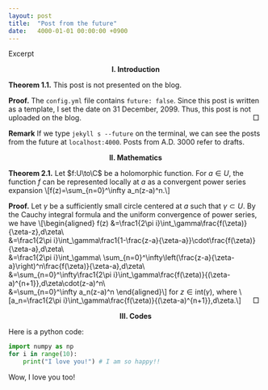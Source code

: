 ```yaml
---
layout: post
title:  "Post from the future"
date:   4000-01-01 00:00:00 +0900
---
```


Excerpt

<!-- more -->

<center><b>I. Introduction</b></center>

<b>Theorem 1.1.</b>
This post is not presented on the blog.

<b>Proof.</b>
The `config.yml` file contains `future: false`.
Since this post is written as a template, I set the date on 31 December, 2099.
Thus, this post is not uploaded on the blog.
<span style="float: right">$\Box$&ensp;</span>

<b>Remark</b>
If we type `jekyll s --future` on the terminal, we can see the posts from the future at `localhost:4000`.
Posts from A.D. 3000 refer to drafts.



<center><b>II. Mathematics</b></center>

<b>Theorem 2.1.</b>
Let $f:U\to\C$ be a holomorphic function.
For $a\in U$, the function $f$ can be represented locally at $a$ as a convergent power series expansion
\\[f(z)=\sum_{n=0}^\infty a_n(z-a)^n.\\]

<b>Proof.</b>
Let $\gamma$ be a sufficiently small circle centered at $a$ such that $\gamma\subset U$.
By the Cauchy integral formula and the uniform convergence of power series, we have
\\[\begin{aligned}
f(z)
&=\frac1{2\pi i}\int_\gamma\frac{f(\zeta)}{\zeta-z}\,d\zeta\\\
&=\frac1{2\pi i}\int_\gamma\frac1{1-\frac{z-a}{\zeta-a}}\cdot\frac{f(\zeta)}{\zeta-a}\,d\zeta\\\
&=\frac1{2\pi i}\int_\gamma\ \sum_{n=0}^\infty\left(\frac{z-a}{\zeta-a}\right)^n\frac{f(\zeta)}{\zeta-a}\,d\zeta\\\
&=\sum_{n=0}^\infty\frac1{2\pi i}\int_\gamma\frac{f(\zeta)}{(\zeta-a)^{n+1}}\,d\zeta\cdot(z-a)^n\\\
&=\sum_{n=0}^\infty a_n(z-a)^n
\end{aligned}\\]
for $z\in\mathrm{int}(\gamma)$, where
\\[a_n=\frac1{2\pi i}\int_\gamma\frac{f(\zeta)}{(\zeta-a)^{n+1}}\,d\zeta.\\]
<span style="float: right">$\Box$&ensp;</span><br>


<center><b>III. Codes</b></center>

Here is a python code:
```py
import numpy as np
for i in range(10):
	print("I love you!") # I am so happy!!
```
Wow, I love you too!